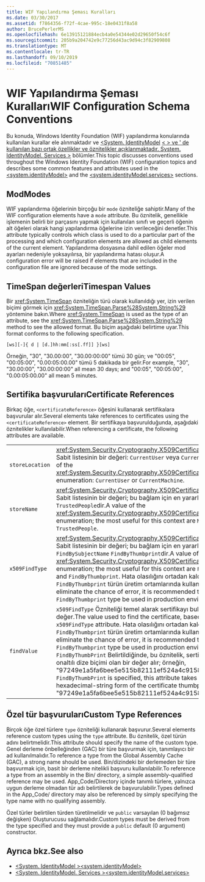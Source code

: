 ```yaml
---
title: WIF Yapılandırma Şeması Kuralları
ms.date: 03/30/2017
ms.assetid: f7864356-f72f-4cae-995c-18e0431f8a58
author: BrucePerlerMS
ms.openlocfilehash: 6e13915121884ecb4a0e54344e02d29650f54c6f
ms.sourcegitcommit: 205b9a204742e9c77256d43ac9d94c3f82909808
ms.translationtype: MT
ms.contentlocale: tr-TR
ms.lasthandoff: 09/10/2019
ms.locfileid: "70851485"
---
```

# <a name="wif-configuration-schema-conventions"></a><span data-ttu-id="d5093-102">WIF Yapılandırma Şeması Kuralları</span><span class="sxs-lookup"><span data-stu-id="d5093-102">WIF Configuration Schema Conventions</span></span>
<span data-ttu-id="d5093-103">Bu konuda, Windows Identity Foundation (WIF) yapılandırma konularında kullanılan kurallar ele alınmaktadır ve [ \<System. IdentityModel](../../../docs/framework/configure-apps/file-schema/windows-identity-foundation/system-identitymodel.md) [ \< > ve ' de kullanılan bazı ortak özellikler ve öznitelikler açıklanmaktadır. System. IdentityModel. Services >](../../../docs/framework/configure-apps/file-schema/windows-identity-foundation/system-identitymodel-services.md) bölümler.</span><span class="sxs-lookup"><span data-stu-id="d5093-103">This topic discusses conventions used throughout the Windows Identity Foundation (WIF) configuration topics and describes some common features and attributes used in the [\<system.identityModel>](../../../docs/framework/configure-apps/file-schema/windows-identity-foundation/system-identitymodel.md) and the [\<system.identityModel.services>](../../../docs/framework/configure-apps/file-schema/windows-identity-foundation/system-identitymodel-services.md) sections.</span></span>  
  
<a name="BKMK_Modes"></a>   
## <a name="modes"></a><span data-ttu-id="d5093-104">Mod</span><span class="sxs-lookup"><span data-stu-id="d5093-104">Modes</span></span>  
 <span data-ttu-id="d5093-105">WIF yapılandırma öğelerinin birçoğu bir `mode` özniteliğe sahiptir.</span><span class="sxs-lookup"><span data-stu-id="d5093-105">Many of the WIF configuration elements have a `mode` attribute.</span></span> <span data-ttu-id="d5093-106">Bu öznitelik, genellikle işlemenin belirli bir parçasını yapmak için kullanılan sınıfı ve geçerli öğenin alt öğeleri olarak hangi yapılandırma öğelerine izin verileceğini denetler.</span><span class="sxs-lookup"><span data-stu-id="d5093-106">This attribute typically controls which class is used to do a particular part of the processing and which configuration elements are allowed as child elements of the current element.</span></span> <span data-ttu-id="d5093-107">Yapılandırma dosyasına dahil edilen öğeler mod ayarları nedeniyle yoksayılırsa, bir yapılandırma hatası oluşur.</span><span class="sxs-lookup"><span data-stu-id="d5093-107">A configuration error will be raised if elements that are included in the configuration file are ignored because of the mode settings.</span></span>  
  
<a name="BKMK_TimespanValues"></a>   
## <a name="timespan-values"></a><span data-ttu-id="d5093-108">TimeSpan değerleri</span><span class="sxs-lookup"><span data-stu-id="d5093-108">Timespan Values</span></span>  
 <span data-ttu-id="d5093-109">Bir <xref:System.TimeSpan> özniteliğin türü olarak kullanıldığı yer, izin verilen biçimi görmek için <xref:System.TimeSpan.Parse%28System.String%29> yöntemine bakın.</span><span class="sxs-lookup"><span data-stu-id="d5093-109">Where <xref:System.TimeSpan> is used as the type of an attribute, see the <xref:System.TimeSpan.Parse%28System.String%29> method to see the allowed format.</span></span> <span data-ttu-id="d5093-110">Bu biçim aşağıdaki belirtime uyar.</span><span class="sxs-lookup"><span data-stu-id="d5093-110">This format conforms to the following specification.</span></span>  
  
`[ws][-]{ d | [d.]hh:mm[:ss[.ff]] }[ws]`  
  
 <span data-ttu-id="d5093-111">Örneğin, "30", "30.00:00", "30.00:00:00" tümü 30 gün; ve "00:05", "00:05:00", "0.00:05:00.00" tümü 5 dakikada bir gelir.</span><span class="sxs-lookup"><span data-stu-id="d5093-111">For example, "30", "30.00:00", "30.00:00:00" all mean 30 days; and "00:05", "00:05:00", "0.00:05:00.00" all mean 5 minutes.</span></span>  
  
<a name="BKMK_CertificateReferences"></a>   
## <a name="certificate-references"></a><span data-ttu-id="d5093-112">Sertifika başvuruları</span><span class="sxs-lookup"><span data-stu-id="d5093-112">Certificate References</span></span>  
 <span data-ttu-id="d5093-113">Birkaç öğe, `<certificateReference>` öğesini kullanarak sertifikalara başvurular alır.</span><span class="sxs-lookup"><span data-stu-id="d5093-113">Several elements take references to certificates using the `<certificateReference>` element.</span></span> <span data-ttu-id="d5093-114">Bir sertifikaya başvurulduğunda, aşağıdaki öznitelikler kullanılabilir.</span><span class="sxs-lookup"><span data-stu-id="d5093-114">When referencing a certificate, the following attributes are available.</span></span>  
  
|||  
|-|-|  
|`storeLocation`|<span data-ttu-id="d5093-115"><xref:System.Security.Cryptography.X509Certificates.StoreLocation> Sabit listesinin bir değeri: `CurrentUser` veya `CurrentMachine`.</span><span class="sxs-lookup"><span data-stu-id="d5093-115">A value of the <xref:System.Security.Cryptography.X509Certificates.StoreLocation> enumeration: `CurrentUser` or `CurrentMachine`.</span></span>|  
|`storeName`|<span data-ttu-id="d5093-116"><xref:System.Security.Cryptography.X509Certificates.StoreName> Sabit listesinin bir değeri; bu bağlam için en yararlı değer ve ' `My` `TrustedPeople`dir.</span><span class="sxs-lookup"><span data-stu-id="d5093-116">A value of the <xref:System.Security.Cryptography.X509Certificates.StoreName> enumeration; the most useful for this context are `My` and `TrustedPeople`.</span></span>|  
|`x509FindType`|<span data-ttu-id="d5093-117"><xref:System.Security.Cryptography.X509Certificates.X509FindType> Sabit listesinin bir değeri; bu bağlam için en yararlı değer ve ' `FindBySubjectName` `FindByThumbprint`dir.</span><span class="sxs-lookup"><span data-stu-id="d5093-117">A value of the <xref:System.Security.Cryptography.X509Certificates.X509FindType> enumeration; the most useful for this context are `FindBySubjectName` and `FindByThumbprint`.</span></span> <span data-ttu-id="d5093-118">Hata olasılığını ortadan kaldırmak için, `FindByThumbprint` türün üretim ortamlarında kullanılması önerilir.</span><span class="sxs-lookup"><span data-stu-id="d5093-118">To eliminate the chance of error, it is recommended that the `FindByThumbprint` type be used in production environments.</span></span>|  
|`findValue`|<span data-ttu-id="d5093-119">`x509FindType` Özniteliği temel alarak sertifikayı bulmak için kullanılan değer.</span><span class="sxs-lookup"><span data-stu-id="d5093-119">The value used to find the certificate, based on the `x509FindType` attribute.</span></span> <span data-ttu-id="d5093-120">Hata olasılığını ortadan kaldırmak için, `FindByThumbprint` türün üretim ortamlarında kullanılması önerilir.</span><span class="sxs-lookup"><span data-stu-id="d5093-120">To eliminate the chance of error, it is recommended that the `FindByThumbprint` type be used in production environments.</span></span> <span data-ttu-id="d5093-121">`FindByThumbPrint` Belirtildiğinde, bu öznitelik, sertifika parmak izinin onaltılı dize biçimi olan bir değer alır; örneğin, "97249e1a5fa6bee5e515b82111ef524a4c91583f".</span><span class="sxs-lookup"><span data-stu-id="d5093-121">When `FindByThumbPrint` is specified, this attribute takes a value that is the hexadecimal-string form of the certificate thumbprint; for example, "97249e1a5fa6bee5e515b82111ef524a4c91583f".</span></span>|  
  
<a name="BKMK_CustomTypeReferences"></a>   
## <a name="custom-type-references"></a><span data-ttu-id="d5093-122">Özel tür başvuruları</span><span class="sxs-lookup"><span data-stu-id="d5093-122">Custom Type References</span></span>  
 <span data-ttu-id="d5093-123">Birçok öğe özel türlere `type` özniteliği kullanarak başvurur.</span><span class="sxs-lookup"><span data-stu-id="d5093-123">Several elements reference custom types using the `type` attribute.</span></span> <span data-ttu-id="d5093-124">Bu öznitelik, özel türün adını belirtmelidir.</span><span class="sxs-lookup"><span data-stu-id="d5093-124">This attribute should specify the name of the custom type.</span></span> <span data-ttu-id="d5093-125">Genel derleme önbelleğinden (GAC) bir türe başvurmak için, tanımlayıcı bir ad kullanılmalıdır.</span><span class="sxs-lookup"><span data-stu-id="d5093-125">To reference a type from the Global Assembly Cache (GAC), a strong name should be used.</span></span> <span data-ttu-id="d5093-126">Bin/dizindeki bir derlemeden bir türe başvurmak için, basit bir derleme nitelikli başvuru kullanılabilir.</span><span class="sxs-lookup"><span data-stu-id="d5093-126">To reference a type from an assembly in the Bin/ directory, a simple assembly-qualified reference may be used.</span></span> <span data-ttu-id="d5093-127">App_Code/Directory içinde tanımlı türlere, yalnızca uygun derleme olmadan tür adı belirtilerek de başvurulabilir.</span><span class="sxs-lookup"><span data-stu-id="d5093-127">Types defined in the App_Code/ directory may also be referenced by simply specifying the type name with no qualifying assembly.</span></span>  
  
 <span data-ttu-id="d5093-128">Özel türler belirtilen türden türetilmelidir ve `public` varsayılan (0 bağımsız değişken) Oluşturucusu sağlamalıdır.</span><span class="sxs-lookup"><span data-stu-id="d5093-128">Custom types must be derived from the type specified and they must provide a `public` default (0 argument) constructor.</span></span>  
  
## <a name="see-also"></a><span data-ttu-id="d5093-129">Ayrıca bkz.</span><span class="sxs-lookup"><span data-stu-id="d5093-129">See also</span></span>

- [<span data-ttu-id="d5093-130">\<System. IdentityModel ></span><span class="sxs-lookup"><span data-stu-id="d5093-130">\<system.identityModel></span></span>](../../../docs/framework/configure-apps/file-schema/windows-identity-foundation/system-identitymodel.md)
- [<span data-ttu-id="d5093-131">\<System. IdentityModel. Services ></span><span class="sxs-lookup"><span data-stu-id="d5093-131">\<system.identityModel.services></span></span>](../../../docs/framework/configure-apps/file-schema/windows-identity-foundation/system-identitymodel-services.md)
